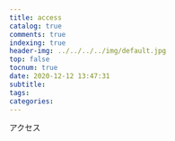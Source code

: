 ```yaml
---
title: access
catalog: true
comments: true
indexing: true
header-img: ../../../../img/default.jpg
top: false
tocnum: true
date: 2020-12-12 13:47:31
subtitle:
tags:
categories:
---
```


アクセス
